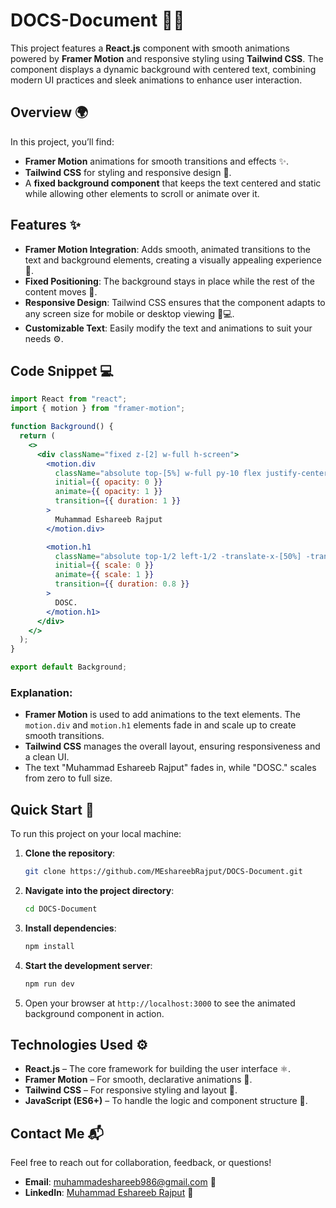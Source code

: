 # DOCS-Document 🚀📄

This project features a **React.js** component with smooth animations powered by **Framer Motion** and responsive styling using **Tailwind CSS**. The component displays a dynamic background with centered text, combining modern UI practices and sleek animations to enhance user interaction.

## Overview 🌍

In this project, you’ll find:
- **Framer Motion** animations for smooth transitions and effects ✨.
- **Tailwind CSS** for styling and responsive design 🎨.
- A **fixed background component** that keeps the text centered and static while allowing other elements to scroll or animate over it.

## Features ✨

- **Framer Motion Integration**: Adds smooth, animated transitions to the text and background elements, creating a visually appealing experience 💫.
- **Fixed Positioning**: The background stays in place while the rest of the content moves 📌.
- **Responsive Design**: Tailwind CSS ensures that the component adapts to any screen size for mobile or desktop viewing 📱💻.
- **Customizable Text**: Easily modify the text and animations to suit your needs ⚙️.

## Code Snippet 💻

```jsx
import React from "react";
import { motion } from "framer-motion";

function Background() {
  return (
    <>
      <div className="fixed z-[2] w-full h-screen">
        <motion.div
          className="absolute top-[5%] w-full py-10 flex justify-center font-semibold text-zinc-900 text-2xl"
          initial={{ opacity: 0 }}
          animate={{ opacity: 1 }}
          transition={{ duration: 1 }}
        >
          Muhammad Eshareeb Rajput
        </motion.div>

        <motion.h1
          className="absolute top-1/2 left-1/2 -translate-x-[50%] -translate-y-[50%] text-[13vw] font-semibold text-zinc-900 leading-none tracking-tighter"
          initial={{ scale: 0 }}
          animate={{ scale: 1 }}
          transition={{ duration: 0.8 }}
        >
          DOSC.
        </motion.h1>
      </div>
    </>
  );
}

export default Background;
```

### Explanation:

- **Framer Motion** is used to add animations to the text elements. The `motion.div` and `motion.h1` elements fade in and scale up to create smooth transitions.
- **Tailwind CSS** manages the overall layout, ensuring responsiveness and a clean UI.
- The text "Muhammad Eshareeb Rajput" fades in, while "DOSC." scales from zero to full size.

## Quick Start 🚀

To run this project on your local machine:

1. **Clone the repository**:
   ```bash
   git clone https://github.com/MEshareebRajput/DOCS-Document.git
   ```

2. **Navigate into the project directory**:
   ```bash
   cd DOCS-Document
   ```

3. **Install dependencies**:
   ```bash
   npm install
   ```

4. **Start the development server**:
   ```bash
   npm run dev
   ```

5. Open your browser at `http://localhost:3000` to see the animated background component in action.

## Technologies Used ⚙️

- **React.js** – The core framework for building the user interface ⚛️.
- **Framer Motion** – For smooth, declarative animations 🎥.
- **Tailwind CSS** – For responsive styling and layout 🎨.
- **JavaScript (ES6+)** – To handle the logic and component structure 🔄.

## Contact Me 📬

Feel free to reach out for collaboration, feedback, or questions!

- **Email**: [muhammadeshareeb986@gmail.com](mailto:muhammadeshareeb986@gmail.com) 📧
- **LinkedIn**: [Muhammad Eshareeb Rajput](https://www.linkedin.com/in/muhammadeshareeb986/) 🔗
